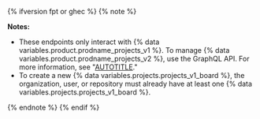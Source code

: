 {% ifversion fpt or ghec %}
{% note %}

**Notes:** 

* These endpoints only interact with {% data variables.product.prodname_projects_v1 %}. To manage {% data variables.product.prodname_projects_v2 %}, use the GraphQL API. For more information, see "[AUTOTITLE](/issues/planning-and-tracking-with-projects/automating-your-project/using-the-api-to-manage-projects)."
* To create a new {% data variables.projects.projects_v1_board %}, the organization, user, or repository must already have at least one {% data variables.projects.projects_v1_board %}.

{% endnote %}
{% endif %}
